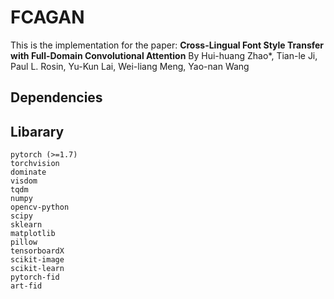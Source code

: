 # FCAGAN
This is the implementation for the paper:
**Cross-Lingual Font Style Transfer with Full-Domain Convolutional Attention**
By Hui-huang Zhao*, Tian-le Ji, Paul L. Rosin, Yu-Kun Lai, Wei-liang Meng, Yao-nan Wang

## Dependencies
Libarary
-------------
```
pytorch (>=1.7)
torchvision
dominate
visdom
tqdm
numpy
opencv-python  
scipy
sklearn
matplotlib  
pillow  
tensorboardX
scikit-image
scikit-learn
pytorch-fid
art-fid
```
